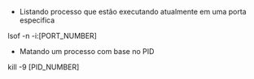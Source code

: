 - Listando processo que estão executando atualmente em uma porta especifica

lsof -n -i:[PORT_NUMBER]

- Matando um processo com base no PID

kill -9 [PID_NUMBER]
